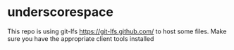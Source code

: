# underscorespace

This repo is using git-lfs https://git-lfs.github.com/ to host some files. Make sure you have the appropriate client tools installed
